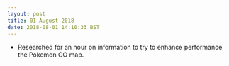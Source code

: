 ```yaml
---
layout: post
title: 01 August 2018 
date: 2018-08-01 14:10:33 BST
---
```

+ Researched for an hour on information to try to enhance performance the Pokemon GO map. 
